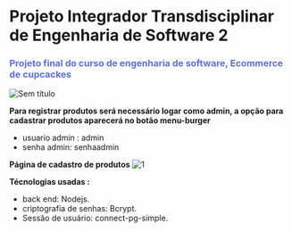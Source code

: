 # Projeto Integrador Transdisciplinar de Engenharia de Software 2

<h3 style="color:#5E71DB;">Projeto final do curso de engenharia de software, Ecommerce de cupcackes </h3>

![Sem título](https://github.com/JoaoPedro1304/PIT_EngenhariaDeSoftware2-CupCacke-App/assets/98943339/5ea533e5-64f3-4fcc-9cf3-a5c28e2589af)

**Para registrar produtos será necessário logar como admin, a opção para cadastrar produtos aparecerá no botão menu-burger**
- usuario admin : admin
- senha admin: senhaadmin
  
 **Página de cadastro de produtos**
![1](https://github.com/JoaoPedro1304/PIT_EngenhariaDeSoftware2-CupCacke-App/assets/98943339/26dcfd42-6b8f-41a3-965b-09b617855f1f)
 
**Técnologias usadas :**
- back end: Nodejs.
- criptografia de senhas: Bcrypt.
- Sessão de usuário: connect-pg-simple.


